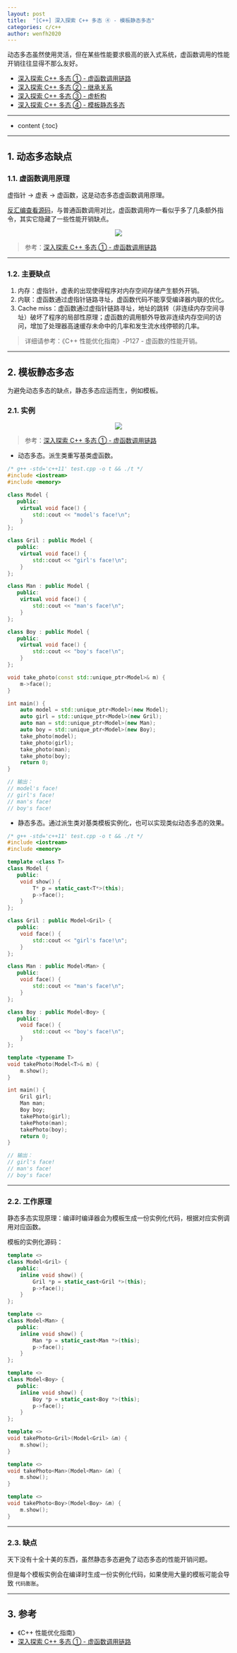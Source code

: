 ```yaml
---
layout: post
title:  "[C++] 深入探索 C++ 多态 ④ - 模板静态多态"
categories: c/c++
author: wenfh2020
---
```


动态多态虽然使用灵活，但在某些性能要求极高的嵌入式系统，虚函数调用的性能开销往往显得不那么友好。

* [深入探索 C++ 多态 ① - 虚函数调用链路](https://wenfh2020.com/2022/12/27/deep-cpp/)
* [深入探索 C++ 多态 ② - 继承关系](https://wenfh2020.com/2023/08/22/cpp-inheritance/)
* [深入探索 C++ 多态 ③ - 虚析构](https://www.wenfh2020.com/2023/08/25/cpp-destructor/)
* [深入探索 C++ 多态 ④ - 模板静态多态](https://wenfh2020.com/2023/12/21/cpp-static-polymorphism/)

---



* content
{:toc}

---

## 1. 动态多态缺点

### 1.1. 虚函数调用原理

虚指针 -> 虚表 -> 虚函数，这是动态多态虚函数调用原理。

[反汇编查看源码](https://wenfh2020.com/2022/12/27/deep-cpp/)，与普通函数调用对比，虚函数调用咋一看似乎多了几条额外指令，其实它隐藏了一些性能开销缺点。

<div align=center><img src="/images/2023/2023-08-16-12-15-41.png" data-action="zoom"/></div>

> 参考：[深入探索 C++ 多态 ① - 虚函数调用链路](https://wenfh2020.com/2022/12/27/deep-cpp/)

---

### 1.2. 主要缺点

1. 内存：虚指针，虚表的出现使得程序对内存空间存储产生额外开销。
2. 内联：虚函数通过虚指针链路寻址，虚函数代码不能享受编译器内联的优化。
3. Cache miss：虚函数通过虚指针链路寻址，地址的跳转（非连续内存空间寻址）破坏了程序的局部性原理；虚函数的调用额外导致非连续内存空间的访问，增加了处理器高速缓存未命中的几率和发生流水线停顿的几率。

> 详细请参考：《C++ 性能优化指南》-P127 - 虚函数的性能开销。

---

## 2. 模板静态多态

为避免动态多态的缺点，静态多态应运而生，例如模板。

### 2.1. 实例

<div align=center><img src="/images/2023/2023-03-07-13-00-36.png" data-action="zoom"/></div>

> 参考：[深入探索 C++ 多态 ① - 虚函数调用链路](https://wenfh2020.com/2022/12/27/deep-cpp/)

* 动态多态。派生类重写基类虚函数。

```cpp
/* g++ -std='c++11' test.cpp -o t && ./t */
#include <iostream>
#include <memory>

class Model {
   public:
    virtual void face() {
        std::cout << "model's face!\n";
    }
};

class Gril : public Model {
   public:
    virtual void face() {
        std::cout << "girl's face!\n";
    }
};

class Man : public Model {
   public:
    virtual void face() {
        std::cout << "man's face!\n";
    }
};

class Boy : public Model {
   public:
    virtual void face() {
        std::cout << "boy's face!\n";
    }
};

void take_photo(const std::unique_ptr<Model>& m) {
    m->face();
}

int main() {
    auto model = std::unique_ptr<Model>(new Model);
    auto girl = std::unique_ptr<Model>(new Gril);
    auto man = std::unique_ptr<Model>(new Man);
    auto boy = std::unique_ptr<Model>(new Boy);
    take_photo(model);
    take_photo(girl);
    take_photo(man);
    take_photo(boy);
    return 0;
}

// 输出：
// model's face!
// girl's face!
// man's face!
// boy's face!
```

* 静态多态。通过派生类对基类模板实例化，也可以实现类似动态多态的效果。

```cpp
/* g++ -std='c++11' test.cpp -o t && ./t */
#include <iostream>
#include <memory>

template <class T>
class Model {
   public:
    void show() {
        T* p = static_cast<T*>(this);
        p->face();
    }
};

class Gril : public Model<Gril> {
   public:
    void face() {
        std::cout << "girl's face!\n";
    }
};

class Man : public Model<Man> {
   public:
    void face() {
        std::cout << "man's face!\n";
    }
};

class Boy : public Model<Boy> {
   public:
    void face() {
        std::cout << "boy's face!\n";
    }
};

template <typename T>
void takePhoto(Model<T>& m) {
    m.show();
}

int main() {
    Gril girl;
    Man man;
    Boy boy;
    takePhoto(girl);
    takePhoto(man);
    takePhoto(boy);
    return 0;
}

// 输出：
// girl's face!
// man's face!
// boy's face!
```

---

### 2.2. 工作原理

静态多态实现原理：编译时编译器会为模板生成一份实例化代码，根据对应实例调用对应函数。

模板的实例化源码：

```cpp
template <>
class Model<Gril> {
   public:
    inline void show() {
        Gril *p = static_cast<Gril *>(this);
        p->face();
    }
};

template <>
class Model<Man> {
   public:
    inline void show() {
        Man *p = static_cast<Man *>(this);
        p->face();
    }
};

template <>
class Model<Boy> {
   public:
    inline void show() {
        Boy *p = static_cast<Boy *>(this);
        p->face();
    }
};

template <>
void takePhoto<Gril>(Model<Gril> &m) {
    m.show();
}

template <>
void takePhoto<Man>(Model<Man> &m) {
    m.show();
}

template <>
void takePhoto<Boy>(Model<Boy> &m) {
    m.show();
}
```

---

### 2.3. 缺点

天下没有十全十美的东西，虽然静态多态避免了动态多态的性能开销问题。

但是每个模板实例会在编译时生成一份实例化代码，如果使用大量的模板可能会导致 `代码膨胀`。

---

## 3. 参考

* 《C++ 性能优化指南》
* [深入探索 C++ 多态 ① - 虚函数调用链路](https://wenfh2020.com/2022/12/27/deep-cpp/)
